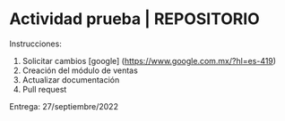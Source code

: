 # Actividad prueba | REPOSITORIO

Instrucciones:

1. Solicitar cambios [google] (https://www.google.com.mx/?hl=es-419)
2. Creación del módulo de ventas
3. Actualizar documentación
4. Pull request

Entrega: 27/septiembre/2022
